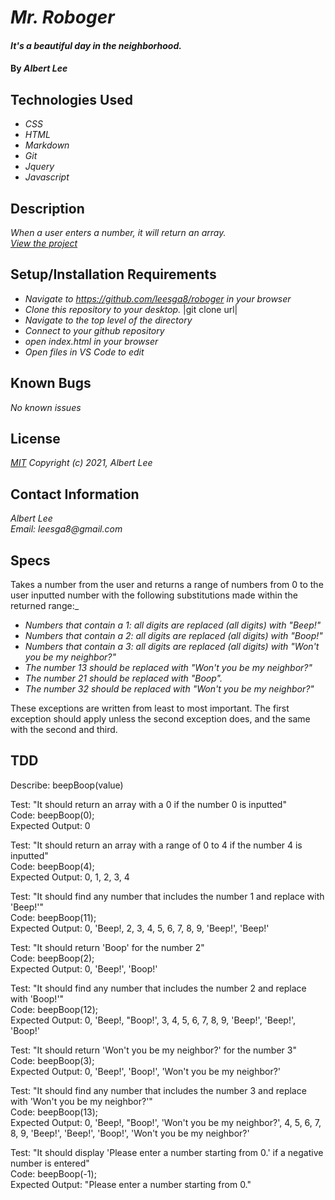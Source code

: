 # _Mr. Roboger_

#### _It's a beautiful day in the neighborhood._

#### By _**Albert Lee**_
## Technologies Used

* _CSS_
* _HTML_
* _Markdown_
* _Git_
* _Jquery_
* _Javascript_

## Description

_When a user enters a number, it will return an array._\
_[View the project](https://leesga8.github.io/roboger/)_

## Setup/Installation Requirements

* _Navigate to https://github.com/leesga8/roboger in your browser_
* _Clone this repository to your desktop._ |git clone url|
* _Navigate to the top level of the directory_
* _Connect to your github repository_
* _open index.html in your browser_
* _Open files in VS Code to edit_

## Known Bugs

_No known issues_

## License

_[MIT](https://opensource.org/licenses/MIT) Copyright (c) 2021, Albert Lee_


## Contact Information

_Albert Lee_\
_Email: leesga8@gmail.com_

## Specs

Takes a number from the user and returns a range of numbers from 0 to the user inputted number with the following substitutions made within the returned range:_
* _Numbers that contain a 1: all digits are replaced (all digits) with "Beep!"_
* _Numbers that contain a 2: all digits are replaced (all digits) with "Boop!"_
* _Numbers that contain a 3: all digits are replaced (all digits) with "Won't you be my neighbor?"_
* _The number 13 should be replaced with "Won't you be my neighbor?"_
* _The number 21 should be replaced with "Boop"._
* _The number 32 should be replaced with "Won't you be my neighbor?"_

These exceptions are written from least to most important. The first exception should apply unless the second exception does, and the same with the second and third.

## TDD

Describe: beepBoop(value)

Test: "It should return an array with a 0 if the number 0 is inputted"\
Code: beepBoop(0);\
Expected Output: 0

Test: "It should return an array with a range of 0 to 4 if the number 4 is inputted"\
Code: beepBoop(4);\
Expected Output: 0, 1, 2, 3, 4

Test: "It should find any number that includes the number 1 and replace with 'Beep!'"\
Code: beepBoop(11);\
Expected Output: 0, 'Beep!, 2, 3, 4, 5, 6, 7, 8, 9, 'Beep!', 'Beep!' 

Test: "It should return 'Boop' for the number 2"\
Code: beepBoop(2);\
Expected Output: 0, 'Beep!', 'Boop!'

Test: "It should find any number that includes the number 2 and replace with 'Boop!'"\
Code: beepBoop(12);\
Expected Output: 0, 'Beep!, "Boop!', 3, 4, 5, 6, 7, 8, 9, 'Beep!', 'Beep!', 'Boop!'

Test: "It should return 'Won't you be my neighbor?' for the number 3"\
Code: beepBoop(3);\
Expected Output: 0, 'Beep!', 'Boop!', 'Won't you be my neighbor?'

Test: "It should find any number that includes the number 3 and replace with 'Won't you be my neighbor?'"\
Code: beepBoop(13);\
Expected Output: 0, 'Beep!, "Boop!', 'Won't you be my neighbor?', 4, 5, 6, 7, 8, 9, 'Beep!', 'Beep!', 'Boop!', 'Won't you be my neighbor?'

Test: "It should display 'Please enter a number starting from 0.' if a negative number is entered"\
Code: beepBoop(-1);\
Expected Output: "Please enter a number starting from 0."